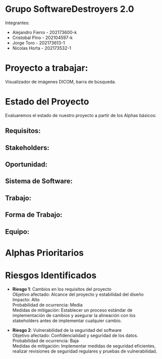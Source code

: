 # Grupo SoftwareDestroyers 2.0

Integrantes:  
* Alejandro Fierro - 202173600-k  
* Cristobal Pino - 202104597-k  
* Jorge Toro - 202173613-1  
* Nicolas Horta - 202173532-1  

# Proyecto a trabajar:
Visualizador de imágenes DICOM, barra de búsqueda.

# Estado del Proyecto
Evaluaremos el estado de nuestro proyecto a partir de los Alphas básicos:  
## Requisitos:  
## Stakeholders:  
## Oportunidad:  
## Sistema de Software:  
## Trabajo:  
## Forma de Trabajo:  
## Equipo:  

# Alphas Prioritarios
# Riesgos Identificados
* **Riesgo 1**: Cambios en los requisitos del proyecto  
Objetivo afectado: Alcance del proyecto y estabilidad del diseño  
Impacto: Alto  
Probabilidad de ocurrencia: Media  
Medidas de mitigación: Establecer un proceso estándar de implementación de cambios y asegurar la alineación con los stakeholders antes de implementar cualquier cambio.  

* **Riesgo 2**: Vulnerabilidad de la seguridad del software  
Objetivo afectado: Confidencialidad y seguridad de los datos.  
Probabilidad de ocurrencia: Baja  
Medidas de mitigación: Implementar medidas de seguridad eficientes, realizar revisiones de seguridad regulares y pruebas de vulnerabilidad.  
